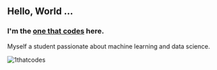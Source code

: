 ## Hello, World ... 
### I'm the [one that codes](https://www.github.com/1thatcodes) here. 

Myself a student passionate about machine learning and data science.

<img src="https://github-readme-stats.vercel.app/api/top-langs/?username=1thatcodes&hide=html" alt="1thatcodes" />
